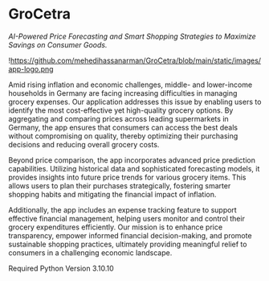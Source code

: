 # GroCetra
_AI-Powered Price Forecasting and Smart Shopping Strategies to Maximize Savings on Consumer Goods._

!https://github.com/mehedihassanarman/GroCetra/blob/main/static/images/app-logo.png

Amid rising inflation and economic challenges, middle- and lower-income households in Germany are facing increasing difficulties in managing grocery expenses. Our application addresses this issue by enabling users to identify the most cost-effective yet high-quality grocery options. By aggregating and comparing prices across leading supermarkets in Germany, the app ensures that consumers can access the best deals without compromising on quality, thereby optimizing their purchasing decisions and reducing overall grocery costs.

Beyond price comparison, the app incorporates advanced price prediction capabilities. Utilizing historical data and sophisticated forecasting models, it provides insights into future price trends for various grocery items. This allows users to plan their purchases strategically, fostering smarter shopping habits and mitigating the financial impact of inflation.

Additionally, the app includes an expense tracking feature to support effective financial management, helping users monitor and control their grocery expenditures efficiently. Our mission is to enhance price transparency, empower informed financial decision-making, and promote sustainable shopping practices, ultimately providing meaningful relief to consumers in a challenging economic landscape.

Required Python Version 3.10.10
